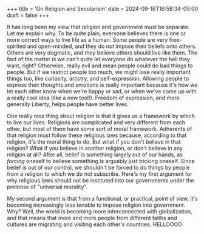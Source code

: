 +++
title = 'On Religion and Secularism'
date = 2024-09-16T16:58:34-05:00
draft = false
+++

It has long been my view that religion and government must be separate. Let me explain why. To be quite plain, everyone believes there is one or more correct ways to live life as a human. Some people are very free-spirited and open-minded, and they do not impose their beliefs onto others. Others are very dogmatic, and they believe others should live like them. The fact of the matter is we can't quite let everyone do whatever the hell they want, right? Otherwise, really evil and mean people could do bad things to people. But if we restrict people too much, we might lose really important things too, like curiosity, artistry, and self-expression. Allowing people to express their thoughts and emotions is really important because it's how we let each other know when we're happy or sad, or when we've come up with a really cool idea (like a new tool!). Freedom of expression, and more generally Liberty, helps people have better lives.  

One really nice thing about religion is that it gives us a framework by which to live our lives. Religions are complicated and very different from each other, but most of them have some sort of moral framework. Adherents of that religion must follow these religious laws because, according to that religion, it's the moral thing to do. But what if you don't believe in that religion? What if you believe in another religion, or don't believe in any religion at all? After all, belief is something largely out of our hands, as *forcing* oneself to believe something is arguably just tricking oneself. Since belief is out of our control, we shouldn't be forced to do things by people from a religion to which we do not subscribe. Here's my first argument for why religious laws should not be instituted into our governments under the pretense of "universal morality". 

My second argument is that from a functional, or practical, point of view, it's becoming increasingly less tenable to impose religion into government. Why? Well, the world is becoming more interconnected with globalization, and that means that more and more people from different faiths and cultures are migrating and visiting each other's countries. HELLOOOO